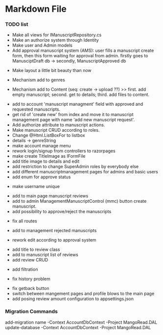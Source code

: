 ﻿# Markdown File

### TODO list

+ Make all views for IManuscriptRepository.cs
+ Make an authorize system through Identity
+ Make user and Admin models
+ Add approval manuscript system (AMS): user fills a manuscript create form, then this form waiting for approval from admin. firstly goes to ManusciptDraft db -> secondly, ManuscriptApproved db
- Make layout a little bit beauty than now
+ Mechanism add to genres
- Mechanism add to Content (seq: create -> upload ??) >> first. add empty manuscript; second. get to details; third. add files to content.
+ add to account 'manuscript managment' field with approved and requested manuscripts.
+ get rid of 'create new' from index and move it to manuscript management page with name 'add new manuscript request'.
+ Add authorize attribute to manuscript actions.
+ Make manuscript CRUD according to roles.
+ Change @Html.ListBoxFor to listbox
+ details -> genreString
+ make account manage menu
+ rework login/signup from controllers to razorpages
+ make create TitleImage as IFormFile
+ add title image to details and edit
+ add restriction to change SuperAdmin roles by everybody else
+ add different manuscriptmanagement pages for admins and basic users
+ add enum for approve status
- make username unique
+ add to main page manuscript reviews
+ add to admin ManagementManuscriptControl (mmc) button create manuscript.
+ add possibility to approve/reject the manuscripts
- fix all routes
+ add to management rejected  manuscripts
- rework edit according to approval system
+ add title to review class
+ add to manuscript list of reviews
+ add review CRUD
- add filtration
+ fix history problem
- fix getback button
- switch between mangement pages and profile blows to the main page
- add posing review amount configuration to appsettings.json

### Migration Commands

add-migration name -Context AccountDbContext -Project MangoRead.DAL
update-database -Context AccountDbContext -Project MangoRead.DAL